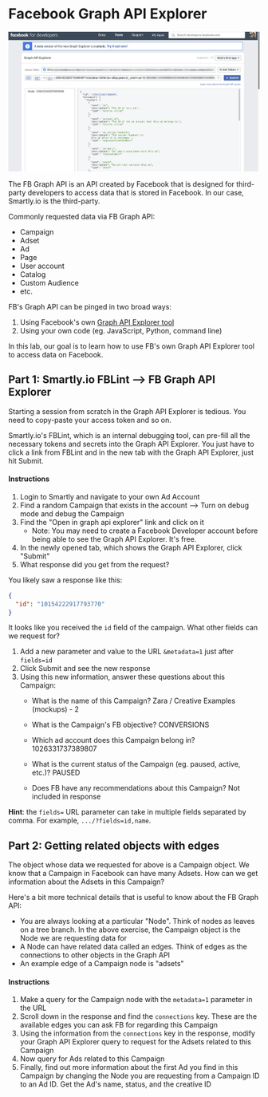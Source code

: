 # Facebook Graph API Explorer

![Facebook graph api explorer](./graph_explorer.png)

The FB Graph API is an API created by Facebook that is designed for third-party developers to access data that is stored in Facebook. In our case, Smartly.io is the third-party.

Commonly requested data via FB Graph API:

* Campaign
* Adset
* Ad
* Page
* User account
* Catalog
* Custom Audience
* etc.

FB's Graph API can be pinged in two broad ways:

1. Using Facebook's own [Graph API Explorer tool](https://developers.facebook.com/tools/explorer/?method=GET)
2. Using your own code (eg. JavaScript, Python, command line)

In this lab, our goal is to learn how to use FB's own Graph API Explorer tool to access data on Facebook.

## Part 1: Smartly.io FBLint --> FB Graph API Explorer

Starting a session from scratch in the Graph API Explorer is tedious. You need to copy-paste your access token and so on.

Smartly.io's FBLint, which is an internal debugging tool, can pre-fill all the necessary tokens and secrets into the Graph API Explorer. You just have to click a link from FBLint and in the new tab with the Graph API Explorer, just hit Submit.

#### Instructions

1. Login to Smartly and navigate to your own Ad Account
2. Find a random Campaign that exists in the account --> Turn on debug mode and debug the Campaign
3. Find the "Open in graph api explorer" link and click on it
    * Note: You may need to create a Facebook Developer account before being able to see the Graph API Explorer. It's free.
4. In the newly opened tab, which shows the Graph API Explorer, click "Submit"
5. What response did you get from the request?

You likely saw a response like this:

```json
{
  "id": "10154222917793770"
}
```

It looks like you received the `id` field of the campaign. What other fields can we request for?

1. Add a new parameter and value to the URL `&metadata=1` just after `fields=id`
2. Click Submit and see the new response
3. Using this new information, answer these questions about this Campaign:
    * What is the name of this Campaign?
      Zara / Creative Examples (mockups) - 2

    * What is the Campaign's FB objective?
      CONVERSIONS

    * Which ad account does this Campaign belong in?
      1026331737389807

    * What is the current status of the Campaign (eg. paused, active, etc.)?
      PAUSED

    * Does FB have any recommendations about this Campaign?
     Not included in response


__Hint__: the `fields=` URL parameter can take in multiple fields separated by comma. For example, `.../?fields=id,name`.

## Part 2: Getting related objects with edges

The object whose data we requested for above is a Campaign object. We know that a Campaign in Facebook can have many Adsets. How can we get information about the Adsets in this Campaign?

Here's a bit more technical details that is useful to know about the FB Graph API:

* You are always looking at a particular "Node". Think of nodes as leaves on a tree branch. In the above exercise, the Campaign object is the Node we are requesting data for
* A Node can have related data called an edges. Think of edges as the connections to other objects in the Graph API
* An example edge of a Campaign node is "adsets"

#### Instructions

1. Make a query for the Campaign node with the `metadata=1` parameter in the URL
2. Scroll down in the response and find the `connections` key. These are the available edges you can ask FB for regarding this Campaign
3. Using the information from the `connections` key in the response, modify your Graph API Explorer query to request for the Adsets related to this Campaign
4. Now query for Ads related to this Campaign
5. Finally, find out more information about the first Ad you find in this Campaign by changing the Node you are requesting from a Campaign ID to an Ad ID. Get the Ad's name, status, and the creative ID

